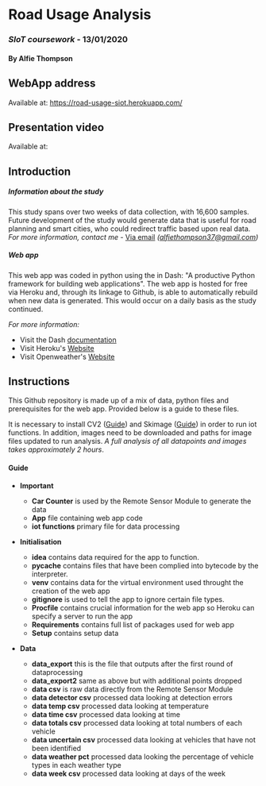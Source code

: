 # Road Usage Analysis 
### *SIoT coursework* - 13/01/2020
#### By Alfie Thompson

## WebApp address
Available at: https://road-usage-siot.herokuapp.com/
## Presentation video
Available at: 

## Introduction
##### Information about the study
This study spans over two weeks of data collection, with 16,600 samples. Future development of the study would
generate data that is useful for road planning and smart cities, who could redirect traffic based upon real data.
*For more information, contact me* - [Via email](mailto:alfiethompson37@gmail.com) *(alfiethompson37@gmail.com)*

##### Web app
This web app was coded in python using the in Dash: "A productive Python framework for building web applications". 
The web app is hosted for free via Heroku and, through its linkage to Github, is able to automatically rebuild when 
new data is generated. This would occur on a daily basis as the study continued.

*For more information:*
* Visit the Dash [documentation](https://dash.plot.ly/)
* Visit Heroku's [Website](https://www.heroku.com/)
* Visit Openweather's [Website](https://openweathermap.org/)

## Instructions
This Github repository is made up of a mix of data, python files and prerequisites for the web app. Provided below is
a guide to these files.

It is necessary to install CV2 ([Guide](https://www.pyimagesearch.com/opencv-tutorials-resources-guides/)) and Skimage ([Guide](https://scikit-image.org/docs/dev/install.html)) in order to run iot functions. In addition, images need to be downloaded and paths  for image files updated to run analysis. *A full analysis of all datapoints and images takes approximately 2 hours*.

#### Guide
* **Important**
  * **Car Counter** is used by the Remote Sensor Module to generate the data
  * **App** file containing web app code
  * **iot functions** primary file for data processing

* **Initialisation**
  * **idea** contains data required for the app to function.
  * **pycache** contains files that have been complied into bytecode by the interpreter.
  * **venv** contains data for the virtual environment used throught the creation of the web app
  * **gitignore** is used to tell the app to ignore certain file types.
  * **Procfile** contains crucial information for the web app so Heroku can specify a server to run the app
  * **Requirements** contains full list of packages used for web app
  * **Setup** contains setup data

* **Data**
  * **data_export** this is the file that outputs after the first round of dataprocessing
  * **data_export2** same as above but with additional points dropped
  * **data csv** is raw data directly from the Remote Sensor Module
  * **data detector csv** processed data looking at detection errors
  * **data temp csv** processed data looking at temperature
  * **data time csv** processed data looking at time
  * **data totals csv** processed data looking at total numbers of each vehicle
  * **data uncertain csv** processed data looking at vehicles that have not been identified
  * **data weather pct** processed data looking the percentage of vehicle types in each weather type
  * **data week csv** processed data looking at days of the week

